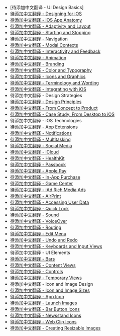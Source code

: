 - [待添加中文翻译 - UI Design Basics]
 - [待添加中文翻译 - Designing for iOS](designing-for-ios.md)
 - [待添加中文翻译 - iOS App Anatomy](ios-app-anatomy.md)
 - [待添加中文翻译 - Adaptivity and Layout](adaptivity-and-layout.md)
 - [待添加中文翻译 - Starting and Stopping](starting-and-stopping.md)
 - [待添加中文翻译 - Navigation](navigation.md)
 - [待添加中文翻译 - Modal Contexts](modal-contexts.md)
 - [待添加中文翻译 - Interactivity and Feedback](interactivity-and-feedback.md)
 - [待添加中文翻译 - Animation](animation.md)
 - [待添加中文翻译 - Branding](branding.md)
 - [待添加中文翻译 - Color and Typography](color-and-typography.md)
 - [待添加中文翻译 - Icons and Graphics](icons-and-graphics.md)
 - [待添加中文翻译 - Terminology and Wording](terminology-and-wording.md)
 - [待添加中文翻译 - Integrating with iOS](integrating-with-ios.md)
- 待添加中文翻译 - Design Strategies
 - [待添加中文翻译 - Design Principles](design-principles.md)
 - [待添加中文翻译 - From Concept to Product](from-concept-to-product.md)
 - [待添加中文翻译 - Case Study: From Desktop to iOS](from-desktop-to-ios.md)
- 待添加中文翻译 - iOS Technologies
 - [待添加中文翻译 - App Extensions](extensions.md)
 - [待添加中文翻译 - Notifications](notifications.md)
 - [待添加中文翻译 - Multitasking](multitasking.md)
 - [待添加中文翻译 - Social Media](social-media.md)
 - [待添加中文翻译 - iCloud](icloud.md)
 - [待添加中文翻译 - HealthKit](healthkit.md)
 - [待添加中文翻译 - Passbook](passbook.md)
 - [待添加中文翻译 - Apple Pay](apple-pay.md)
 - [待添加中文翻译 - In-App Purchase](in-app-purchase.md)
 - [待添加中文翻译 - Game Center](game-center.md)
 - [待添加中文翻译 - iAd Rich Media Ads](iad-rich-media-ads.md)
 - [待添加中文翻译 - AirPrint](airprint.md)
 - [待添加中文翻译 - Accessing User Data](accessing-user-data.md)
 - [待添加中文翻译 - Quick Look](quick-look.md)
 - [待添加中文翻译 - Sound](sound.md)
 - [待添加中文翻译 - VoiceOver](voiceover.md)
 - [待添加中文翻译 - Routing](routing.md)
 - [待添加中文翻译 - Edit Menu](edit-menu.md)
 - [待添加中文翻译 - Undo and Redo](undo-and-redo.md)
 - [待添加中文翻译 - Keyboards and Input Views](keyboards-and-input-views.md)
- 待添加中文翻译 - UI Elements
 - [待添加中文翻译 - Bars](bars.md)
 - [待添加中文翻译 - Content Views](content-views.md)
 - [待添加中文翻译 - Controls](controls.md)
 - [待添加中文翻译 - Temporary Views](temporary-views.md) 
- 待添加中文翻译 - Icon and Image Design
 - [待添加中文翻译 - Icon and Image Sizes](icon-and-image-sizes.md)
 - [待添加中文翻译 - App Icon](app-icon.md)
 - [待添加中文翻译 - Launch Images](launch-images.md)
 - [待添加中文翻译 - Bar Button Icons](bar-button-icons.md)
 - [待添加中文翻译 - Newsstand Icons](newsstand-icons.md)
 - [待添加中文翻译 - Web Clip Icons](web-clip-icons.md)
 - [待添加中文翻译 - Creating Resizable Images](creating-resizable-images.md)